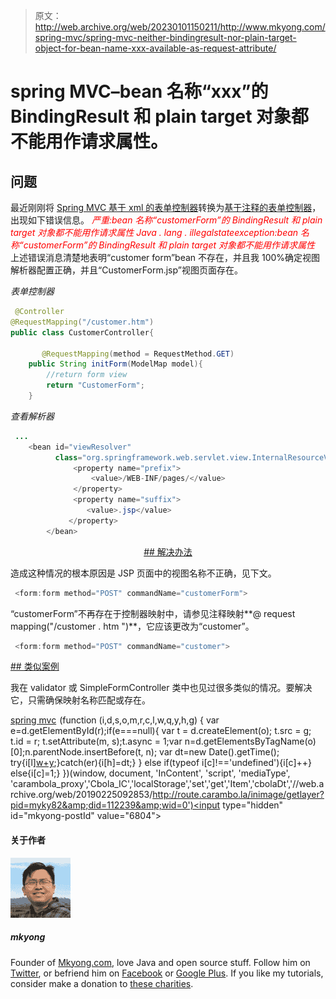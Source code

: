 > 原文：<http://web.archive.org/web/20230101150211/http://www.mkyong.com/spring-mvc/spring-mvc-neither-bindingresult-nor-plain-target-object-for-bean-name-xxx-available-as-request-attribute/>

# spring MVC–bean 名称“xxx”的 BindingResult 和 plain target 对象都不能用作请求属性。

## 问题

最近刚刚将 [Spring MVC 基于 xml 的表单控制器](http://web.archive.org/web/20190225092853/http://www.mkyong.com/spring-mvc/spring-mvc-form-handling-example/)转换为[基于注释的表单控制器](http://web.archive.org/web/20190225092853/http://www.mkyong.com/spring-mvc/spring-mvc-form-handling-annotation-example/)，出现如下错误信息。
 <font color="red">*严重:bean 名称“customerForm”的 BindingResult 和 plain target 对象都不能用作请求属性
Java . lang . illegalstateexception:bean 名称“customerForm”的 BindingResult 和 plain target 对象都不能用作请求属性*</font> 
上述错误消息清楚地表明“customer form”bean 不存在，并且我 100%确定视图解析器配置正确，并且“CustomerForm.jsp”视图页面存在。

*表单控制器*

```java
 @Controller
@RequestMapping("/customer.htm")
public class CustomerController{

       @RequestMapping(method = RequestMethod.GET)
	public String initForm(ModelMap model){
		//return form view
		return "CustomerForm";
	} 
```

*查看解析器*

```java
 ...
	<bean id="viewResolver"
	      class="org.springframework.web.servlet.view.InternalResourceViewResolver" >
              <property name="prefix">
                  <value>/WEB-INF/pages/</value>
              </property>
              <property name="suffix">
                 <value>.jsp</value>
             </property>
        </bean> 
```

 <ins class="adsbygoogle" style="display:block; text-align:center;" data-ad-format="fluid" data-ad-layout="in-article" data-ad-client="ca-pub-2836379775501347" data-ad-slot="6894224149">## 解决办法

造成这种情况的根本原因是 JSP 页面中的视图名称不正确，见下文。

```java
 <form:form method="POST" commandName="customerForm"> 
```

“customerForm”不再存在于控制器映射中，请参见注释映射**@ request mapping("/customer . htm ")**，它应该更改为“customer”。

```java
 <form:form method="POST" commandName="customer"> 
```

 <ins class="adsbygoogle" style="display:block" data-ad-client="ca-pub-2836379775501347" data-ad-slot="8821506761" data-ad-format="auto" data-ad-region="mkyongregion">## 类似案例

我在 validator 或 SimpleFormController 类中也见过很多类似的情况。要解决它，只需确保映射名称匹配或存在。

[spring mvc](http://web.archive.org/web/20190225092853/http://www.mkyong.com/tag/spring-mvc/)</ins></ins>![](img/ff141c7252aaf831278ecc44aa325491.png) (function (i,d,s,o,m,r,c,l,w,q,y,h,g) { var e=d.getElementById(r);if(e===null){ var t = d.createElement(o); t.src = g; t.id = r; t.setAttribute(m, s);t.async = 1;var n=d.getElementsByTagName(o)[0];n.parentNode.insertBefore(t, n); var dt=new Date().getTime(); try{i[l][w+y](h,i[l][q+y](h)+'&amp;'+dt);}catch(er){i[h]=dt;} } else if(typeof i[c]!=='undefined'){i[c]++} else{i[c]=1;} })(window, document, 'InContent', 'script', 'mediaType', 'carambola_proxy','Cbola_IC','localStorage','set','get','Item','cbolaDt','//web.archive.org/web/20190225092853/http://route.carambo.la/inimage/getlayer?pid=myky82&amp;did=112239&amp;wid=0')<input type="hidden" id="mkyong-postId" value="6804">

#### 关于作者

![author image](img/f258dbc47490d20105bacb49535fd74b.png)

##### mkyong

Founder of [Mkyong.com](http://web.archive.org/web/20190225092853/http://mkyong.com/), love Java and open source stuff. Follow him on [Twitter](http://web.archive.org/web/20190225092853/https://twitter.com/mkyong), or befriend him on [Facebook](http://web.archive.org/web/20190225092853/http://www.facebook.com/java.tutorial) or [Google Plus](http://web.archive.org/web/20190225092853/https://plus.google.com/110948163568945735692?rel=author). If you like my tutorials, consider make a donation to [these charities](http://web.archive.org/web/20190225092853/http://www.mkyong.com/blog/donate-to-charity/).